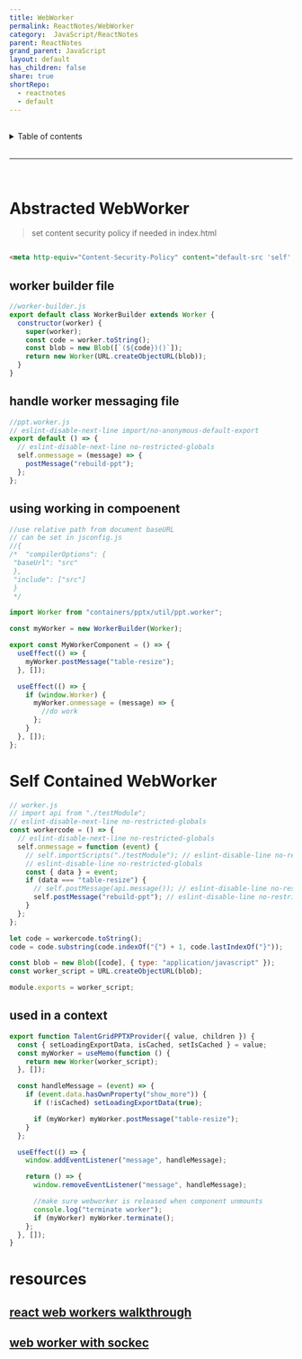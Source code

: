 ```yaml
---
title: WebWorker
permalink: ReactNotes/WebWorker
category:  JavaScript/ReactNotes
parent: ReactNotes
grand_parent: JavaScript
layout: default
has_children: false
share: true
shortRepo:
  - reactnotes
  - default
---
```


<br/>

<details markdown="block">                      
<summary>                      
Table of contents                      
</summary>                      
{: .text-delta }                      
1. TOC                      
{:toc}                      
</details>

<br/>

---

<br/>

# Abstracted WebWorker

> set content security policy if needed in index.html

```html

<meta http-equiv="Content-Security-Policy" content="default-src 'self'; worker-src 'self' blob:;/>
```

## worker builder file

```jsx
//worker-builder.js
export default class WorkerBuilder extends Worker {
  constructor(worker) {
    super(worker);
    const code = worker.toString();
    const blob = new Blob([`(${code})()`]);
    return new Worker(URL.createObjectURL(blob));
  }
}
```

## handle worker messaging file

```jsx
//ppt.worker.js
// eslint-disable-next-line import/no-anonymous-default-export
export default () => {
  // eslint-disable-next-line no-restricted-globals
  self.onmessage = (message) => {
    postMessage("rebuild-ppt");
  };
};
```

## using working in compoenent

```jsx
//use relative path from document baseURL
// can be set in jsconfig.js
//{
/*  "compilerOptions": {      
 "baseUrl": "src"      
 },      
 "include": ["src"]      
 }      
 */

import Worker from "containers/pptx/util/ppt.worker";

const myWorker = new WorkerBuilder(Worker);

export const MyWorkerComponent = () => {
  useEffect(() => {
    myWorker.postMessage("table-resize");
  }, []);

  useEffect(() => {
    if (window.Worker) {
      myWorker.onmessage = (message) => {
        //do work
      };
    }
  }, []);
};
```

# Self Contained WebWorker

```jsx
// worker.js
// import api from "./testModule";
// eslint-disable-next-line no-restricted-globals
const workercode = () => {
  // eslint-disable-next-line no-restricted-globals
  self.onmessage = function (event) {
    // self.importScripts("./testModule"); // eslint-disable-line no-restricted-globals
    // eslint-disable-line no-restricted-globals
    const { data } = event;
    if (data === "table-resize") {
      // self.postMessage(api.message()); // eslint-disable-line no-restricted-globals
      self.postMessage("rebuild-ppt"); // eslint-disable-line no-restricted-globals
    }
  };
};

let code = workercode.toString();
code = code.substring(code.indexOf("{") + 1, code.lastIndexOf("}"));

const blob = new Blob([code], { type: "application/javascript" });
const worker_script = URL.createObjectURL(blob);

module.exports = worker_script;
```

## used in a context

```jsx
export function TalentGridPPTXProvider({ value, children }) {
  const { setLoadingExportData, isCached, setIsCached } = value;
  const myWorker = useMemo(function () {
    return new Worker(worker_script);
  }, []);

  const handleMessage = (event) => {
    if (event.data.hasOwnProperty("show_more")) {
      if (!isCached) setLoadingExportData(true);

      if (myWorker) myWorker.postMessage("table-resize");
    }
  };

  useEffect(() => {
    window.addEventListener("message", handleMessage);

    return () => {
      window.removeEventListener("message", handleMessage);

      //make sure webworker is released when component unmounts
      console.log("terminate worker");
      if (myWorker) myWorker.terminate();
    };
  }, []);
}
```

# resources

## [react web workers walkthrough ](https://javascript.plainenglish.io/web-worker-in-react-9b2efafe309c)

## [web worker with sockec](https://www.freecodecamp.org/news/how-webworkers-work-in-javascript-with-example/)
